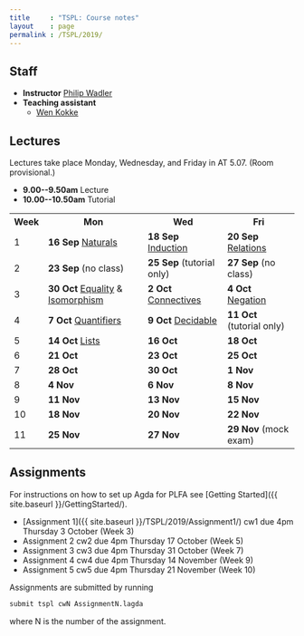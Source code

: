 ```yaml
---
title     : "TSPL: Course notes"
layout    : page
permalink : /TSPL/2019/
---
```


## Staff

* **Instructor**
    [Philip Wadler](https://homepages.inf.ed.ac.uk/wadler)
* **Teaching assistant**
  - [Wen Kokke](mailto:wen.kokke@ed.ac.uk)

## Lectures

Lectures take place Monday, Wednesday, and Friday in AT 5.07. (Room provisional.)
* **9.00--9.50am** Lecture
* **10.00--10.50am** Tutorial

<table>
 <tr>
  <th>Week</th>
  <th>Mon</th>
  <th>Wed</th>
  <th>Fri</th>
 </tr>
 <tr>
  <td>1</td>
  <td><b>16 Sep</b> <a href="{{ site.baseurl }}/part1/Naturals/">Naturals</a></td>
  <td><b>18 Sep</b> <a href="{{ site.baseurl }}/part1/Induction/">Induction</a></td>
  <td><b>20 Sep</b> <a href="{{ site.baseurl }}/part1/Relations/">Relations</a></td>
 </tr>
 <tr>
  <td>2</td>
  <td><b>23 Sep</b> (no class)</td>
  <td><b>25 Sep</b> (tutorial only)</td>
  <td><b>27 Sep</b> (no class)</td>
 </tr>
 <tr>
  <td>3</td>
  <td><b>30 Oct</b> <a href="{{ site.baseurl }}/part1/Equality/">Equality</a> &amp;
                    <a href="{{ site.baseurl }}/Isomorphism/">Isomorphism</a></td>
  <td><b>2 Oct</b> <a href="{{ site.baseurl }}/part1/Connectives/">Connectives</a></td>
  <td><b>4 Oct</b> <a href="{{ site.baseurl }}/part1/Negation/">Negation</a></td>
 </tr>
 <tr>
  <td>4</td>
  <td><b>7 Oct</b> <a href="{{ site.baseurl }}/part1/Quantifiers/">Quantifiers</a></td>
  <td><b>9 Oct</b> <a href="{{ site.baseurl }}/part1/Decidable/">Decidable</a></td>
  <td><b>11 Oct</b> (tutorial only)</td>
 </tr>
 <tr>
  <td>5</td>
  <td><b>14 Oct</b> <a href="{{ site.baseurl }}/part1/Lists/">Lists</a></td>
  <td><b>16 Oct</b> <!-- (tutorial only) --></td>
  <td><b>18 Oct</b> <!-- <a href="{{ site.baseurl }}/part1/Lists/">Lists</a> --></td>
 </tr>
 <tr>
  <td>6</td>
  <td><b>21 Oct</b> <!-- <a href="{{ site.baseurl }}/part1/Lambda/">Lambda</a> --></td>
  <td><b>23 Oct</b> <!-- (no class) --></td>
  <td><b>25 Oct</b> <!-- <a href="{{ site.baseurl }}/part1/Properties/">Properties</a> --></td>
 </tr>
 <tr>
  <td>7</td>
  <td><b>28 Oct</b> <!-- <a href="{{ site.baseurl }}/part1/DeBruijn/">DeBruijn</a> --></td>
  <td><b>30 Oct</b> <!-- <a href="{{ site.baseurl }}/part1/More/">More</a> --></td>
  <td><b>1 Nov</b> <!-- <a href="{{ site.baseurl }}/part1/Inference/">Inference</a> --></td>
 </tr>
 <tr>
  <td>8</td>
  <td><b>4 Nov</b> <!-- (no class) --></td>
  <td><b>6 Nov</b> <!-- (tutorial only) --></td>
  <td><b>8 Nov</b> <!-- <a href="{{ site.baseurl }}/part1/Untyped/">Untyped</a> --></td>
 </tr>
 <tr>
  <td>9</td>
  <td><b>11 Nov</b> <!-- (no class) --></td>
  <td><b>13 Nov</b> <!-- (tutorial only) --></td>
  <td><b>15 Nov</b> <!-- (no class) --></td>
 </tr>
 <tr>
  <td>10</td>
  <td><b>18 Nov</b> <!-- (no class) --></td>
  <td><b>20 Nov</b> <!-- Propositions as Types --></td>
  <td><b>22 Nov</b> <!-- (no class) --></td>
 </tr>
 <tr>
  <td>11</td>
  <td><b>25 Nov</b> <!-- (no class) --></td>
  <td><b>27 Nov</b> <!-- Quantitative (Wen)--></td>
  <td><b>29 Nov</b> (mock exam)</td>
 </tr>
</table>

## Assignments

For instructions on how to set up Agda for PLFA see [Getting Started]({{ site.baseurl }}/GettingStarted/).

* [Assignment 1]({{ site.baseurl }}/TSPL/2019/Assignment1/) cw1 due 4pm Thursday 3 October (Week 3)
* Assignment 2 <!-- [Assignment 2]({{ site.baseurl }}/TSPL/2019/Assignment2/) --> cw2 due 4pm Thursday 17 October (Week 5)
* Assignment 3 <!-- [Assignment 3]({{ site.baseurl }}/TSPL/2019/Assignment3/) --> cw3 due 4pm Thursday 31 October (Week 7)
* Assignment 4 <!-- [Assignment 4]({{ site.baseurl }}/TSPL/2019/Assignment4/) --> cw4 due 4pm Thursday 14 November (Week 9)
* Assignment 5 <!-- [Assignment 5]({{ site.baseurl }}/courses/tspl/2010/Mock1.pdf) --> cw5 due 4pm Thursday 21 November (Week 10)
  <!-- <br />
  Use file [Exam]({{ site.baseurl }}/TSPL/2018/Exam/). Despite the rubric, do **all three questions**. -->


Assignments are submitted by running
``` bash
submit tspl cwN AssignmentN.lagda
```
where N is the number of the assignment.

<!-- 

## Mock exam

Here is the text of the [second mock]({{ site.baseurl }}/courses/tspl/2018/Mock2.pdf)
and the exam [instructions]({{ site.baseurl }}/courses/tspl/2018/Instructions.pdf).

-->
